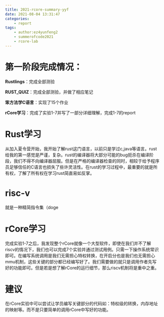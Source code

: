 ```yaml
---
title: 2021-rcore-summary-yyf
date: 2021-08-04 13:31:47
categories:
	- report
tags:
	- author:ez4yunfeng2
	- summerofcode2021
	- rcore-lab
---
```


<!-- more -->

# 第一阶段完成情况：

**Rustlings**：完成全部测验

**RUST_QUIZ**：完成全部测验，并做了相应笔记

**笨方法学C语言**：实现了15个作业

**rCore学习**：完成了实验1-7并写了一部分详细理解，完成1-7的report



# Rust学习

​	从加入夏令营开始，我开始了解rust这门语言，以前只是学过c,java等语言。rust给我的第一感觉是严谨，复杂。rust的编译器将大部分可能的bug扼杀在编译阶段，我们不得不向编译器屈服。但是在严格的编译器检查的同时，相较于给予程序员足够信任的C语言也损失了些许灵活性。在rust的学习过程中，最重要的就是所有权，了解了所有权在学习rust简直易如反掌。



# risc-v

就是一种精简指令集（doge



# rCore学习

​	完成实验1-7之后，我发现整个rCore就像一个大型软件，即使在我们并不了解riscv的情况下，我们也可以完成7个实验并通过测试用例。只需一下操作系统常识即可。在编写系统调用是我们无需担心特权转换，在开启分也是我们也无需担心mmu机制，这些关键的部分都已经编写好了。我们需要做的就只是调用作者先写好的功能即可。但是若是想了解rCore的运行细节，那么riscv机制将是重中之重。



# 建议

​	在rCore实验中可以尝试让学员编写关键部分的代码如：特权级的转换，内存地址的映射等。而不是只要简单的调用rCore中写好的功能。

